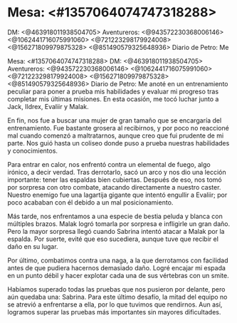 # Mesa: <#1357064074747318288> 
DM: <@463918011938504705> 
Aventureros: <@943572230368006146> <@1062441716075991060> <@721223298179924008> <@156271809979875328> <@851490579325648936>
Diario de Petro:
Me

Mesa: <#1357064074747318288> 
DM: <@463918011938504705> 
Aventureros: <@943572230368006146> <@1062441716075991060> <@721223298179924008> <@156271809979875328> <@851490579325648936>
Diario de Petro:
Me anoté en un entrenamiento peculiar para poner a prueba mis habilidades y evaluar mi progreso tras completar mis últimas misiones. En esta ocasión, me tocó luchar junto a Jack, Ildrex, Evaliir y Malak.

En fin, nos fue a buscar una mujer de gran tamaño que se encargaría del entrenamiento. Fue bastante grosera al recibirnos, y por poco no reaccioné mal cuando comenzó a maltratarnos, aunque creo que fui prudente de mi parte. Nos guió hasta un coliseo donde puso a prueba nuestras habilidades y conocimientos.

Para entrar en calor, nos enfrentó contra un elemental de fuego, algo irónico, a decir verdad. Tras derrotarlo, sacó un arco y nos dio una lección importante: tener las espaldas bien cubiertas. Después de eso, nos tomó por sorpresa con otro combate, atacando directamente a nuestro caster. Nuestro enemigo fue una lagartija gigante que intentó engullir a Evaliir; por poco acababan con él debido a un mal posicionamiento.

Más tarde, nos enfrentamos a una especie de bestia peluda y blanca con múltiples brazos. Malak logró tomarla por sorpresa e infligirle un gran daño. Pero la mayor sorpresa llegó cuando Sabrina intentó atacar a Malak por la espalda. Por suerte, evité que eso sucediera, aunque tuve que recibir el daño en su lugar.

Por último, combatimos contra una naga, a la que derrotamos con facilidad antes de que pudiera hacernos demasiado daño. Logré encajar mi espada en un punto débil y hacer explotar cada una de sus vértebras con un smite.

Habíamos superado todas las pruebas que nos pusieron por delante, pero aún quedaba una: Sabrina. Para este último desafío, la mitad del equipo no se atrevió a enfrentarse a ella, por lo que tuvimos que rendirnos. Aun así, logramos superar las pruebas más importantes sin mayores dificultades.

